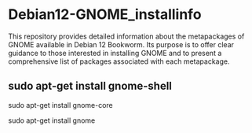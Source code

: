 # Debian12-GNOME_installinfo

This repository provides detailed information about the metapackages of GNOME available in Debian 12 Bookworm. Its purpose is to offer clear guidance to those interested in installing GNOME and to present a comprehensive list of packages associated with each metapackage.

## sudo apt-get install gnome-shell

sudo apt-get install gnome-core

sudo apt-get install gnome
